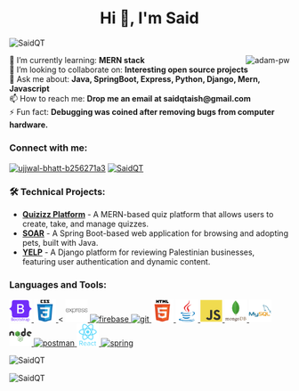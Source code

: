
<!-- Container for the GIF image with proper alignment -->

<!-- Greeting and profile information -->
<h1 align="center">Hi 👋, I'm Said</h1>

<p align="left">
  <img src="https://komarev.com/ghpvc/?username=SaidQT&label=Profile%20views&color=0e75b6&style=flat" alt="SaidQT" />
</p>



  <div>
    <p><img align="right" src="https://github.com/Adam-pw/Adam-pw/blob/main/animation_500_kxa883sd.gif" alt="adam-pw" /></p>
    <ul style="list-style-type: none; padding: 0;">
      <li>🌱 I’m currently learning: <strong>MERN stack</strong></li>
      <li>👯 I’m looking to collaborate on: <strong>Interesting open source projects</strong></li>
      <li>💬 Ask me about: <strong>Java, SpringBoot, Express, Python, Django, Mern, Javascript</strong></li>
      <li>📫 How to reach me: <strong>Drop me an email at saidqtaish@gmail.com</strong></li>
      <li>⚡ Fun fact: <strong>Debugging was coined after removing bugs from computer hardware.</strong></li>
    </ul>
  </div>
</div>

  
<h3 align="left">Connect with me:</h3>
<p align="left">
<a href="https://www.linkedin.com/in/said-abu-qtaish-b9804918a/" target="blank"><img align="center" src="https://raw.githubusercontent.com/rahuldkjain/github-profile-readme-generator/master/src/images/icons/Social/linked-in-alt.svg" alt="ujjwal-bhatt-b256271a3" height="30" width="40" /></a>
<a href="https://leetcode.com/u/SaidQT/" target="blank"><img align="center" src="https://raw.githubusercontent.com/rahuldkjain/github-profile-readme-generator/master/src/images/icons/Social/leet-code.svg" alt="SaidQT" height="30" width="40" /></a>
</p>

<h3 align="left">🛠️ Technical Projects:</h3>

<ul>
  <li>
    <strong><a href="https://github.com/SaidQT/mern-proj" target="_blank">Quizizz Platform</a></strong> - A MERN-based quiz platform that allows users to create, take, and manage quizzes.
  </li>
  <li>
    <strong><a href="https://github.com/SaidQT/SOAR" target="_blank">SOAR</a></strong> - A Spring Boot-based web application for browsing and adopting pets, built with Java.
  </li>
  <li>
    <strong><a href="https://github.com/SaidQT/Yelp" target="_blank">YELP</a></strong> - A Django platform for reviewing Palestinian businesses, featuring user authentication and dynamic content.
  </li>
</ul>


<h3 align="left">Languages and Tools:</h3>
<p align="left"> <a href="https://getbootstrap.com" target="_blank" rel="noreferrer"> <img src="https://raw.githubusercontent.com/devicons/devicon/master/icons/bootstrap/bootstrap-plain-wordmark.svg" alt="bootstrap" width="40" height="40"/> </a> <a href="https://www.w3schools.com/css/" target="_blank" rel="noreferrer"> <img src="https://raw.githubusercontent.com/devicons/devicon/master/icons/css3/css3-original-wordmark.svg" alt="css3" width="40" height="40"/> </a> < <a href="https://expressjs.com" target="_blank" rel="noreferrer"> <img src="https://raw.githubusercontent.com/devicons/devicon/master/icons/express/express-original-wordmark.svg" alt="express" width="40" height="40"/> </a> <a href="https://firebase.google.com/" target="_blank" rel="noreferrer"> <img src="https://www.vectorlogo.zone/logos/firebase/firebase-icon.svg" alt="firebase" width="40" height="40"/> </a> <a href="https://git-scm.com/" target="_blank" rel="noreferrer"> <img src="https://www.vectorlogo.zone/logos/git-scm/git-scm-icon.svg" alt="git" width="40" height="40"/> </a> <a href="https://www.w3.org/html/" target="_blank" rel="noreferrer"> <img src="https://raw.githubusercontent.com/devicons/devicon/master/icons/html5/html5-original-wordmark.svg" alt="html5" width="40" height="40"/> </a> <a href="https://www.java.com" target="_blank" rel="noreferrer"> <img src="https://raw.githubusercontent.com/devicons/devicon/master/icons/java/java-original.svg" alt="java" width="40" height="40"/> </a> <a href="https://developer.mozilla.org/en-US/docs/Web/JavaScript" target="_blank" rel="noreferrer"> <img src="https://raw.githubusercontent.com/devicons/devicon/master/icons/javascript/javascript-original.svg" alt="javascript" width="40" height="40"/> </a> <a href="https://www.mongodb.com/" target="_blank" rel="noreferrer"> <img src="https://raw.githubusercontent.com/devicons/devicon/master/icons/mongodb/mongodb-original-wordmark.svg" alt="mongodb" width="40" height="40"/> </a> <a href="https://www.mysql.com/" target="_blank" rel="noreferrer"> <img src="https://raw.githubusercontent.com/devicons/devicon/master/icons/mysql/mysql-original-wordmark.svg" alt="mysql" width="40" height="40"/> </a> <a href="https://nodejs.org" target="_blank" rel="noreferrer"> <img src="https://raw.githubusercontent.com/devicons/devicon/master/icons/nodejs/nodejs-original-wordmark.svg" alt="nodejs" width="40" height="40"/> </a>  <a href="https://postman.com" target="_blank" rel="noreferrer"> <img src="https://www.vectorlogo.zone/logos/getpostman/getpostman-icon.svg" alt="postman" width="40" height="40"/> </a> <a href="https://reactjs.org/" target="_blank" rel="noreferrer"> <img src="https://raw.githubusercontent.com/devicons/devicon/master/icons/react/react-original-wordmark.svg" alt="react" width="40" height="40"/> </a> <a href="https://spring.io/" target="_blank" rel="noreferrer"> <img src="https://www.vectorlogo.zone/logos/springio/springio-icon.svg" alt="spring" width="40" height="40"/> </a>  


<p>
  <img 
    src="https://github-readme-stats.vercel.app/api/top-langs?username=SaidQT&show_icons=true&locale=en&layout=compact&bg_color=0d1117&title_color=58a6ff&text_color=c9d1d9&icon_color=2bbc8a" 
    alt="SaidQT" 
  />
</p>

<p>
  <img 
    align="center" 
    src="https://github-readme-streak-stats.herokuapp.com/?user=SaidQT&theme=dark&background=000000" 
    alt="SaidQT" 
  />
</p>
